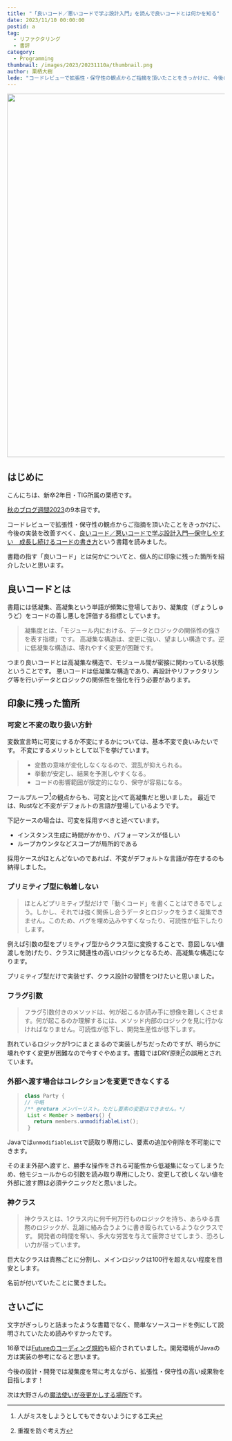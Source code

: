 ```yaml
---
title: "「良いコード／悪いコードで学ぶ設計入門」を読んで良いコードとは何かを知る"
date: 2023/11/10 00:00:00
postid: a
tag:
  - リファクタリング
  - 書評
category:
  - Programming
thumbnail: /images/2023/20231110a/thumbnail.png
author: 栗栖大樹
lede: "コードレビューで拡張性・保守性の観点からご指摘を頂いたことをきっかけに、今後の実装を改善すべく、良いコード／悪いコードで学ぶ設計入門―保守しやすい　成長し続けるコードの書き方という書籍を読みました。"
---
```

<img src="/images/2023/20231110a/image.png" alt="" width="600" height="840" loading="lazy">

## はじめに

こんにちは、新卒2年目・TIG所属の栗栖です。

[秋のブログ週間2023](/articles/20231030a/)の9本目です。

コードレビューで拡張性・保守性の観点からご指摘を頂いたことをきっかけに、今後の実装を改善すべく、[良いコード／悪いコードで学ぶ設計入門―保守しやすい　成長し続けるコードの書き方](https://www.amazon.co.jp/dp/B09Y1MWK9N/)という書籍を読みました。

書籍の指す「良いコード」とは何かについてと、個人的に印象に残った箇所を紹介したいと思います。

## 良いコードとは

書籍には低凝集、高凝集という単語が頻繁に登場しており、凝集度（ぎょうしゅうど）をコードの善し悪しを評価する指標としています。

>凝集度とは、「モジュール内における、データとロジックの関係性の強さを表す指標」です。
>高凝集な構造は、変更に強い、望ましい構造です。逆に低凝集な構造は、壊れやすく変更が困難です。

つまり良いコードとは高凝集な構造で、モジュール間が密接に関わっている状態ということです。
悪いコードは低凝集な構造であり、再設計やリファクタリング等を行いデータとロジックの関係性を強化を行う必要があります。

## 印象に残った箇所

### 可変と不変の取り扱い方針

変数宣言時に可変にするか不変にするかについては、基本不変で良いみたいです。
不変にするメリットとして以下を挙げています。

>- 変数の意味が変化しなくなるので、混乱が抑えられる。
>- 挙動が安定し、結果を予測しやすくなる。
>- コードの影響範囲が限定的になり、保守が容易になる。

フールプルーフ[^1]の観点からも、可変と比べて高凝集だと思いました。
最近では、Rustなど不変がデフォルトの言語が登場しているようです。

下記ケースの場合は、可変を採用すべきと述べています。

- インスタンス生成に時間がかかり、パフォーマンスが怪しい
- ループカウンタなどスコープが局所的である

採用ケースがほとんどないのであれば、不変がデフォルトな言語が存在するのも納得しました。

### プリミティブ型に執着しない

>ほとんどプリミティブ型だけで「動くコード」を書くことはできるでしょう。しかし、それでは強く関係し合うデータとロジックをうまく凝集できません。このため、バグを埋め込みやすくなったり、可読性が低下したりします。

例えば引数の型をプリミティブ型からクラス型に変換することで、意図しない値渡しを防げたり、クラスに関連性の高いロジックとなるため、高凝集な構造になります。

プリミティブ型だけで実装せず、クラス設計の習慣をつけたいと思いました。

### フラグ引数

>フラグ引数付きのメソッドは、何が起こるか読み手に想像を難しくさせます。何が起こるのか理解するには、メソッド内部のロジックを見に行かなければなりません。可読性が低下し、開発生産性が低下します。

割れているロジックが1つにまとまるので実装しがちだったのですが、明らかに壊れやすく変更が困難なので今すぐやめます。書籍ではDRY原則[^2]の誤用とされています。

### 外部へ渡す場合はコレクションを変更できなくする

>```java
>class Party { 
>// 中略 
>/** @return メンバーリスト。ただし要素の変更はできません。*/ 
>  List < Member > members() { 
>    return members.unmodifiableList(); 
>  }
>```

Javaでは`unmodifiableList`で読取り専用にし、要素の追加や削除を不可能にできます。

そのまま外部へ渡すと、勝手な操作をされる可能性から低凝集になってしまうため、他モジュールからの引数を読み取り専用にしたり、変更して欲しくない値を外部に渡す際は必須テクニックだと思いました。

### 神クラス

>神クラスとは、1クラス内に何千何万行ものロジックを持ち、あらゆる責務のロジックが、乱雑に絡み合うように書き殴られているようなクラスです。
開発者の時間を奪い、多大な労苦を与えて疲弊させてしまう、恐ろしい力が宿っています。

巨大なクラスは責務ごとに分割し、メインロジックは100行を超えない程度を目安とします。

名前が付いていたことに驚きました。

## さいごに

文字がぎっしりと詰まったような書籍でなく、簡単なソースコードを例にして説明されていたため読みやすかったです。

16章では[Futureのコーディング規約](https://future-architect.github.io/coding-standards/documents/forJava/)も紹介されていました。開発環境がJavaの方は実装の参考になると思います。

今後の設計・開発では凝集度を常に考えながら、拡張性・保守性の高い成果物を目指します！

[^1]: 人がミスをしようとしてもできないようにする工夫
[^2]: 重複を防ぐ考え方

次は大野さんの[魔法使いが夜更かしする場所](/articles/20231113a/)です。
